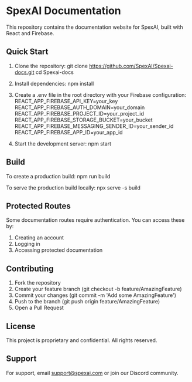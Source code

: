 # SpexAI Documentation

This repository contains the documentation website for SpexAI, built with React and Firebase.

## Quick Start

1. Clone the repository:
   git clone https://github.com/SpexAI/Spexai-docs.git
   cd Spexai-docs

2. Install dependencies:
   npm install

3. Create a .env file in the root directory with your Firebase configuration:
   REACT_APP_FIREBASE_API_KEY=your_key
   REACT_APP_FIREBASE_AUTH_DOMAIN=your_domain
   REACT_APP_FIREBASE_PROJECT_ID=your_project_id
   REACT_APP_FIREBASE_STORAGE_BUCKET=your_bucket
   REACT_APP_FIREBASE_MESSAGING_SENDER_ID=your_sender_id
   REACT_APP_FIREBASE_APP_ID=your_app_id

4. Start the development server:
   npm start

## Build

To create a production build:
npm run build

To serve the production build locally:
npx serve -s build

## Protected Routes

Some documentation routes require authentication. You can access these by:

1. Creating an account
2. Logging in
3. Accessing protected documentation

## Contributing

1. Fork the repository
2. Create your feature branch (git checkout -b feature/AmazingFeature)
3. Commit your changes (git commit -m 'Add some AmazingFeature')
4. Push to the branch (git push origin feature/AmazingFeature)
5. Open a Pull Request

## License

This project is proprietary and confidential. All rights reserved.

## Support

For support, email support@spexai.com or join our Discord community.
